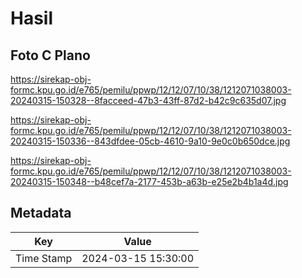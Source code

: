# Hasil

## Foto C Plano

https://sirekap-obj-formc.kpu.go.id/e765/pemilu/ppwp/12/12/07/10/38/1212071038003-20240315-150328--8facceed-47b3-43ff-87d2-b42c9c635d07.jpg

https://sirekap-obj-formc.kpu.go.id/e765/pemilu/ppwp/12/12/07/10/38/1212071038003-20240315-150336--843dfdee-05cb-4610-9a10-9e0c0b650dce.jpg

https://sirekap-obj-formc.kpu.go.id/e765/pemilu/ppwp/12/12/07/10/38/1212071038003-20240315-150348--b48cef7a-2177-453b-a63b-e25e2b4b1a4d.jpg


## Metadata

| Key        | Value               |
| ---------- | ------------------- |
| Time Stamp | 2024-03-15 15:30:00 |



